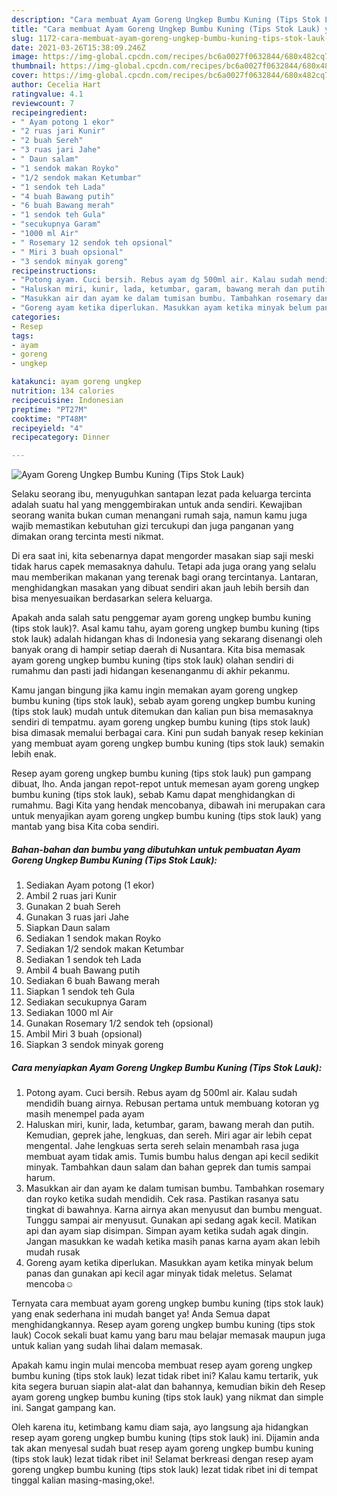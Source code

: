 ```yaml
---
description: "Cara membuat Ayam Goreng Ungkep Bumbu Kuning (Tips Stok Lauk) yang enak Untuk Jualan"
title: "Cara membuat Ayam Goreng Ungkep Bumbu Kuning (Tips Stok Lauk) yang enak Untuk Jualan"
slug: 1172-cara-membuat-ayam-goreng-ungkep-bumbu-kuning-tips-stok-lauk-yang-enak-untuk-jualan
date: 2021-03-26T15:38:09.246Z
image: https://img-global.cpcdn.com/recipes/bc6a0027f0632844/680x482cq70/ayam-goreng-ungkep-bumbu-kuning-tips-stok-lauk-foto-resep-utama.jpg
thumbnail: https://img-global.cpcdn.com/recipes/bc6a0027f0632844/680x482cq70/ayam-goreng-ungkep-bumbu-kuning-tips-stok-lauk-foto-resep-utama.jpg
cover: https://img-global.cpcdn.com/recipes/bc6a0027f0632844/680x482cq70/ayam-goreng-ungkep-bumbu-kuning-tips-stok-lauk-foto-resep-utama.jpg
author: Cecelia Hart
ratingvalue: 4.1
reviewcount: 7
recipeingredient:
- " Ayam potong 1 ekor"
- "2 ruas jari Kunir"
- "2 buah Sereh"
- "3 ruas jari Jahe"
- " Daun salam"
- "1 sendok makan Royko"
- "1/2 sendok makan Ketumbar"
- "1 sendok teh Lada"
- "4 buah Bawang putih"
- "6 buah Bawang merah"
- "1 sendok teh Gula"
- "secukupnya Garam"
- "1000 ml Air"
- " Rosemary 12 sendok teh opsional"
- " Miri 3 buah opsional"
- "3 sendok minyak goreng"
recipeinstructions:
- "Potong ayam. Cuci bersih. Rebus ayam dg 500ml air. Kalau sudah mendidih buang airnya. Rebusan pertama untuk membuang kotoran yg masih menempel pada ayam"
- "Haluskan miri, kunir, lada, ketumbar, garam, bawang merah dan putih. Kemudian, geprek jahe, lengkuas, dan sereh. Miri agar air lebih cepat mengental. Jahe lengkuas serta sereh selain menambah rasa juga membuat ayam tidak amis. Tumis bumbu halus dengan api kecil sedikit minyak. Tambahkan daun salam dan bahan geprek dan tumis sampai harum."
- "Masukkan air dan ayam ke dalam tumisan bumbu. Tambahkan rosemary dan royko ketika sudah mendidih. Cek rasa. Pastikan rasanya satu tingkat di bawahnya. Karna airnya akan menyusut dan bumbu menguat. Tunggu sampai air menyusut. Gunakan api sedang agak kecil. Matikan api dan ayam siap disimpan. Simpan ayam ketika sudah agak dingin. Jangan masukkan ke wadah ketika masih panas karna ayam akan lebih mudah rusak"
- "Goreng ayam ketika diperlukan. Masukkan ayam ketika minyak belum panas dan gunakan api kecil agar minyak tidak meletus. Selamat mencoba☺"
categories:
- Resep
tags:
- ayam
- goreng
- ungkep

katakunci: ayam goreng ungkep 
nutrition: 134 calories
recipecuisine: Indonesian
preptime: "PT27M"
cooktime: "PT48M"
recipeyield: "4"
recipecategory: Dinner

---
```



![Ayam Goreng Ungkep Bumbu Kuning (Tips Stok Lauk)](https://img-global.cpcdn.com/recipes/bc6a0027f0632844/680x482cq70/ayam-goreng-ungkep-bumbu-kuning-tips-stok-lauk-foto-resep-utama.jpg)

Selaku seorang ibu, menyuguhkan santapan lezat pada keluarga tercinta adalah suatu hal yang menggembirakan untuk anda sendiri. Kewajiban seorang  wanita bukan cuman menangani rumah saja, namun kamu juga wajib memastikan kebutuhan gizi tercukupi dan juga panganan yang dimakan orang tercinta mesti nikmat.

Di era  saat ini, kita sebenarnya dapat mengorder masakan siap saji meski tidak harus capek memasaknya dahulu. Tetapi ada juga orang yang selalu mau memberikan makanan yang terenak bagi orang tercintanya. Lantaran, menghidangkan masakan yang dibuat sendiri akan jauh lebih bersih dan bisa menyesuaikan berdasarkan selera keluarga. 



Apakah anda salah satu penggemar ayam goreng ungkep bumbu kuning (tips stok lauk)?. Asal kamu tahu, ayam goreng ungkep bumbu kuning (tips stok lauk) adalah hidangan khas di Indonesia yang sekarang disenangi oleh banyak orang di hampir setiap daerah di Nusantara. Kita bisa memasak ayam goreng ungkep bumbu kuning (tips stok lauk) olahan sendiri di rumahmu dan pasti jadi hidangan kesenanganmu di akhir pekanmu.

Kamu jangan bingung jika kamu ingin memakan ayam goreng ungkep bumbu kuning (tips stok lauk), sebab ayam goreng ungkep bumbu kuning (tips stok lauk) mudah untuk ditemukan dan kalian pun bisa memasaknya sendiri di tempatmu. ayam goreng ungkep bumbu kuning (tips stok lauk) bisa dimasak memalui berbagai cara. Kini pun sudah banyak resep kekinian yang membuat ayam goreng ungkep bumbu kuning (tips stok lauk) semakin lebih enak.

Resep ayam goreng ungkep bumbu kuning (tips stok lauk) pun gampang dibuat, lho. Anda jangan repot-repot untuk memesan ayam goreng ungkep bumbu kuning (tips stok lauk), sebab Kamu dapat menghidangkan di rumahmu. Bagi Kita yang hendak mencobanya, dibawah ini merupakan cara untuk menyajikan ayam goreng ungkep bumbu kuning (tips stok lauk) yang mantab yang bisa Kita coba sendiri.

<!--inarticleads1-->

##### Bahan-bahan dan bumbu yang dibutuhkan untuk pembuatan Ayam Goreng Ungkep Bumbu Kuning (Tips Stok Lauk):

1. Sediakan  Ayam potong (1 ekor)
1. Ambil 2 ruas jari Kunir
1. Gunakan 2 buah Sereh
1. Gunakan 3 ruas jari Jahe
1. Siapkan  Daun salam
1. Sediakan 1 sendok makan Royko
1. Sediakan 1/2 sendok makan Ketumbar
1. Sediakan 1 sendok teh Lada
1. Ambil 4 buah Bawang putih
1. Sediakan 6 buah Bawang merah
1. Siapkan 1 sendok teh Gula
1. Sediakan secukupnya Garam
1. Sediakan 1000 ml Air
1. Gunakan  Rosemary 1/2 sendok teh (opsional)
1. Ambil  Miri 3 buah (opsional)
1. Siapkan 3 sendok minyak goreng




<!--inarticleads2-->

##### Cara menyiapkan Ayam Goreng Ungkep Bumbu Kuning (Tips Stok Lauk):

1. Potong ayam. Cuci bersih. Rebus ayam dg 500ml air. Kalau sudah mendidih buang airnya. Rebusan pertama untuk membuang kotoran yg masih menempel pada ayam
1. Haluskan miri, kunir, lada, ketumbar, garam, bawang merah dan putih. Kemudian, geprek jahe, lengkuas, dan sereh. Miri agar air lebih cepat mengental. Jahe lengkuas serta sereh selain menambah rasa juga membuat ayam tidak amis. Tumis bumbu halus dengan api kecil sedikit minyak. Tambahkan daun salam dan bahan geprek dan tumis sampai harum.
1. Masukkan air dan ayam ke dalam tumisan bumbu. Tambahkan rosemary dan royko ketika sudah mendidih. Cek rasa. Pastikan rasanya satu tingkat di bawahnya. Karna airnya akan menyusut dan bumbu menguat. Tunggu sampai air menyusut. Gunakan api sedang agak kecil. Matikan api dan ayam siap disimpan. Simpan ayam ketika sudah agak dingin. Jangan masukkan ke wadah ketika masih panas karna ayam akan lebih mudah rusak
1. Goreng ayam ketika diperlukan. Masukkan ayam ketika minyak belum panas dan gunakan api kecil agar minyak tidak meletus. Selamat mencoba☺




Ternyata cara membuat ayam goreng ungkep bumbu kuning (tips stok lauk) yang enak sederhana ini mudah banget ya! Anda Semua dapat menghidangkannya. Resep ayam goreng ungkep bumbu kuning (tips stok lauk) Cocok sekali buat kamu yang baru mau belajar memasak maupun juga untuk kalian yang sudah lihai dalam memasak.

Apakah kamu ingin mulai mencoba membuat resep ayam goreng ungkep bumbu kuning (tips stok lauk) lezat tidak ribet ini? Kalau kamu tertarik, yuk kita segera buruan siapin alat-alat dan bahannya, kemudian bikin deh Resep ayam goreng ungkep bumbu kuning (tips stok lauk) yang nikmat dan simple ini. Sangat gampang kan. 

Oleh karena itu, ketimbang kamu diam saja, ayo langsung aja hidangkan resep ayam goreng ungkep bumbu kuning (tips stok lauk) ini. Dijamin anda tak akan menyesal sudah buat resep ayam goreng ungkep bumbu kuning (tips stok lauk) lezat tidak ribet ini! Selamat berkreasi dengan resep ayam goreng ungkep bumbu kuning (tips stok lauk) lezat tidak ribet ini di tempat tinggal kalian masing-masing,oke!.

